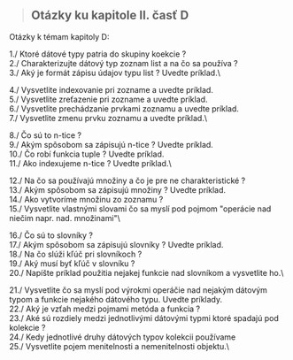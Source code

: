 >## Otázky ku kapitole II. časť D

Otázky k témam kapitoly D:

1./ Ktoré dátové typy patria do skupiny koekcie ?\
2./ Charakterizujte dátový typ zoznam list a na čo sa používa ?\
3./ Aký je formát zápisu údajov typu list ? Uvedte príklad.\

4./ Vysvetlite indexovanie pri zozname a uvedte príklad.\
5./ Vysvetlite zreťazenie pri zozname a uvedte príklad.\
6./ Vysvetlite prechádzanie prvkami zoznamu a uvedte príklad.\
7./ Vysvetlite zmenu prvku zoznamu a uvedte príklad.\

8./ Čo sú to n-tice ?\
9./ Akým spôsobom sa zápisujú n-tice ? Uvedte príklad.\
10./ Čo robí funkcia tuple ? Uvedte príklad.\
11./ Ako indexujeme n-tice ? Uvedte príklad.\

12./ Na čo sa používajú množiny a čo je pre ne charakteristické ?\
13./ Akým spôsobom sa zápisujú množiny ? Uvedte príklad.\
14./ Ako vytvoríme množinu zo zoznamu ?\
15./ Vysvetlite vlastnými slovami čo sa myslí pod pojmom "operácie nad niečim napr. nad. množinami"\

16./ Čo sú to slovníky ?\
17./ Akým spôsobom sa zápisujú slovníky ? Uvedte príklad.\
18./ Na čo slúži kľúč pri slovníkoch ?\
19./ Aký musí byť kľúč v slovníku ?\
20./ Napíšte príklad použitia nejakej funkcie nad slovníkom a vysvetlite ho.\

21./ Vysvetlite čo sa myslí pod výrokmi operáčie nad nejakým dátovým typom a funkcie nejakého dátového typu. Uvedte príklady.\
22./ Aký je vzťah medzi pojmami metóda a funkcia ?\
23./ Aké sú rozdiely medzi jednotlivými dátovými typmi ktoré spadajú pod kolekcie ?\
24./ Kedy jednotlivé druhy dátových typov kolekcii používame\
25./ Vysvetlite pojem menitelnosti a nemenitelnosti objektu.\

 
